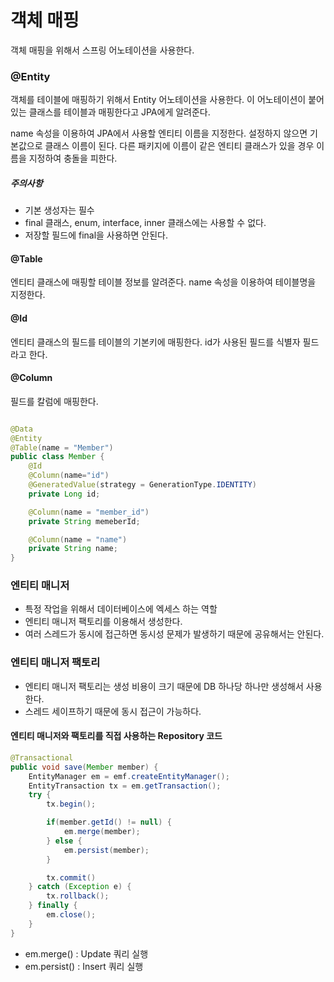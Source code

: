 객체 매핑
=======================

객체 매핑을 위해서 스프링 어노테이션을 사용한다.

### @Entity
객체를 테이블에 매핑하기 위해서 Entity 어노테이션을 사용한다. 이 어노테이션이 붙어있는 클래스를 테이블과 매핑한다고 JPA에게 알려준다. 

name 속성을 이용하여 JPA에서 사용할 엔티티 이름을 지정한다.
설정하지 않으면 기본값으로 클래스 이름이 된다. 다른 패키지에 이름이 같은 엔티티 클래스가 있을 경우 이름을 지정하여 충돌을 피한다.

##### 주의사항
- 기본 생성자는 필수
- final 클래스, enum, interface, inner 클래스에는 사용할 수 없다.
- 저장할 필드에 final을 사용하면 안된다.


#### @Table
엔티티 클래스에 매핑할 테이블 정보를 알려준다.
name 속성을 이용하여 테이블명을 지정한다.

#### @Id
엔티티 클래스의 필드를 테이블의 기본키에 매핑한다. id가 사용된 필드를 식별자 필드라고 한다.

#### @Column 
필드를 칼럼에 매핑한다.

```java

@Data
@Entity
@Table(name = "Member")
public class Member {
    @Id
    @Column(name="id")
    @GeneratedValue(strategy = GenerationType.IDENTITY)
    private Long id;

    @Column(name = "member_id")
    private String memeberId;

    @Column(name = "name")
    private String name;
}
```

### 엔티티 매니저
- 특정 작업을 위해서 데이터베이스에 엑세스 하는 역할
- 엔티티 매니저 팩토리를 이용해서 생성한다.
- 여러 스레드가 동시에 접근하면 동시성 문제가 발생하기 때문에 공유해서는 안된다.

### 엔티티 매니저 팩토리
- 엔티티 매니저 팩토리는 생성 비용이 크기 때문에 DB 하나당 하나만 생성해서 사용한다.
- 스레드 세이프하기 때문에 동시 접근이 가능하다.

#### 엔티티 매니저와 팩토리를 직접 사용하는 Repository 코드

```java
@Transactional
public void save(Member member) {
    EntityManager em = emf.createEntityManager();
    EntityTransaction tx = em.getTransaction();
    try {
        tx.begin();

        if(member.getId() != null) {
            em.merge(member);
        } else {
            em.persist(member);
        }

        tx.commit()
    } catch (Exception e) {
        tx.rollback();
    } finally {
        em.close();
    }
}
```

- em.merge() : Update 쿼리 실행
- em.persist() : Insert 쿼리 실행


